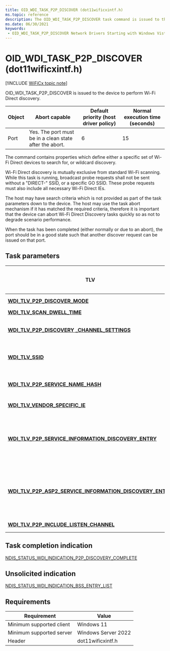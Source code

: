 ```yaml
---
title: OID_WDI_TASK_P2P_DISCOVER (dot11wificxintf.h)
ms.topic: reference
description: The OID_WDI_TASK_P2P_DISCOVER task command is issued to the device to perform Wi-Fi Direct discovery.
ms.date: 06/30/2021
keywords:
 - OID_WDI_TASK_P2P_DISCOVER Network Drivers Starting with Windows Vista
---
```


# OID\_WDI\_TASK\_P2P\_DISCOVER (dot11wificxintf.h)

[!INCLUDE [WiFiCx topic note](../includes/wificx-version-warning.md)]


OID\_WDI\_TASK\_P2P\_DISCOVER is issued to the device to perform Wi-Fi Direct discovery.

| Object | Abort capable                                           | Default priority (host driver policy) | Normal execution time (seconds) |
|--------|---------------------------------------------------------|---------------------------------------|---------------------------------|
| Port   | Yes. The port must be in a clean state after the abort. | 6                                     | 15                              |

 

The command contains properties which define either a specific set of Wi-Fi Direct devices to search for, or wildcard discovery.

Wi-Fi Direct discovery is mutually exclusive from standard Wi-Fi scanning. While this task is running, broadcast probe requests shall not be sent without a "DIRECT-" SSID, or a specific GO SSID. These probe requests must also include all necessary Wi-Fi Direct IEs.

The host may have search criteria which is not provided as part of the task parameters down to the device. The host may use the task abort mechanism if it has matched the required criteria, therefore it is important that the device can abort Wi-Fi Direct Discovery tasks quickly so as not to degrade scenario performance.

When the task has been completed (either normally or due to an abort), the port should be in a good state such that another discover request can be issued on that port.

## Task parameters

|TLV|Multiple TLV instances allowed|Optional|Description|
|--- |--- |--- |--- |
|[**WDI_TLV_P2P_DISCOVER_MODE**](wdi-tlv-p2p-discover-mode.md)|||Discovery mode information, such as scan type, count, and time between scans.|
|[**WDI_TLV_SCAN_DWELL_TIME**](wdi-tlv-scan-dwell-time.md)|||Scanning dwell time settings.|
|[**WDI_TLV_P2P_DISCOVERY _CHANNEL_SETTINGS**](wdi-tlv-p2p-discovery-channel-settings.md)|X|X|Scan duration and list of channels to scan. When specified, the listen settings override those specified in WDI_TLV_SCAN_DWELL_TIME. If this list is empty, the port must scan on all supported channels and use the listen settings from WDI_TLV_SCAN_DWELL_TIME.|
|[**WDI_TLV_SSID**](wdi-tlv-ssid.md)|X|X|A list of SSIDs that the port should scan for. There can be multiple SSIDs in this list and one of them can be a wildcard. When doing an active scan on a channel, the port must send a probe request for each SSID in the list. If this list is empty, the port must scan for all SSIDs.|
|[**WDI_TLV_P2P_SERVICE_NAME_HASH**](wdi-tlv-p2p-service-name-hash.md)|X|X|A list of Service Hash names to be queried. Required if WDI_P2P_SERVICE_DISCOVERY_TYPE_SERVICE_NAME_ONLY or WDI_P2P_SERVICE_DISCOVERY_TYPE_ASP2_SERVICE_NAME_ONLY is specified.|
|[**WDI_TLV_VENDOR_SPECIFIC_IE**](wdi-tlv-vendor-specific-ie.md)|X||One or more IEs that must be included in the probe requests sent by the port. These IEs are not used for passive scan.|
|[**WDI_TLV_P2P_SERVICE_INFORMATION_DISCOVERY_ENTRY**](wdi-tlv-p2p-service-information-discovery-entry.md)|X|X|An optional list of Service Information Discovery Entries to be queried. This is required if WDI_P2P_SERVICE_DISCOVERY_TYPE_SERVICE_INFORMATION is specified. The driver is expected to perform a P2P service discovery over probe request/response using the service name hash. For each service entry that contains service information, the driver is expected to perform an ANQP query request/response to query the service information.|
|[**WDI_TLV_P2P_ASP2_SERVICE_INFORMATION_DISCOVERY_ENTRY**](wdi-tlv-p2p-asp2-service-information-discovery-entry.md)|X|X|An optional list of ASP2 Service Information Discovery Entries to be queried. This is required if WDI_P2P_SERVICE_DISCOVERY_TYPE_ASP2_SERVICE_INFORMATION is specified. The driver is expected to perform a P2P service discovery over probe request/response using the service name hash. For each service entry that contains service information, the driver is expected to perform an ANQP query request/response to query the service information.|
|[**WDI_TLV_P2P_INCLUDE_LISTEN_CHANNEL**](wdi-tlv-p2p-include-listen-channel.md)||X|Specifies whether the probe request should include the Listen Channel attribute during discovery.|

## Task completion indication


[NDIS\_STATUS\_WDI\_INDICATION\_P2P\_DISCOVERY\_COMPLETE](ndis-status-wdi-indication-p2p-discovery-complete.md)
## Unsolicited indication


[NDIS\_STATUS\_WDI\_INDICATION\_BSS\_ENTRY\_LIST](ndis-status-wdi-indication-bss-entry-list.md)

## Requirements

|Requirement|Value|
|--- |--- |
|Minimum supported client|Windows 11|
|Minimum supported server|Windows Server 2022|
|Header|dot11wificxintf.h|


